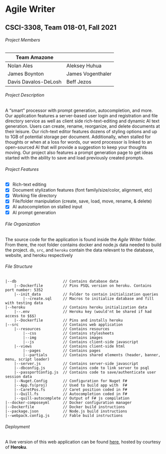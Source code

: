 # Agile Writer
## CSCI-3308, Team 018-01, Fall 2021
###### Project Members
| Team Amazone         |                      |
| -------------------- | -------------------- |
| Nolan Ales           | Aleksey Huhua        |
| James Boynton        | James Vogenthaler    |
| Davis Davalos-DeLosh | Beff Jezos           |
###### Project Description
A “smart” processor with prompt generation, autocompletion, and more. Our application features a server-based user login and registration and file directory service as well as client side rich-text-editing and dynamic AI text generation. Users can create, rename, reorganize, and delete documents at their leisure. Our rich-text editor features dozens of styling options and up to 1GB of potential storage per document. Additionally, when stalled for thoughts or when at a loss for words, our word processor is linked to an open-sourced AI that will provide a suggestion to keep your thoughts moving. Our project also features a prompt generation page to get ideas started with the ability to save and load previously created prompts.

###### Project Features
- [x] Rich-text editing
- [x] Document stylization features (font family/size/color, alignment, etc)
- [x] Working file directory
- [x] File/folder manipulation (create, save, load, move, rename, & delete)
- [x] AI autocompletion on stalled input
- [x] AI prompt generation

###### File Organization
The source code for the application is found inside the *Agile Writer* folder. From there, the root folder contains docker and node.js data needed to build the project. `db`, `src`, and `heroku` contain the data relevant to the database, website, and heroku respectively

###### File Structure
```
|--db                     // Contains database data
    |--Dockerfile         // Pins PSQL version on heroku. Contains port number: 5352
    |--init_data          // Folder to contain initialization queries
        |--create.sql     // Macros to initialize database and fill with testing data
|--heroku                 // Contains heroku initialization data
    |--.env               // Heroku key (would'nt be shared if had access to $$$)
    |--Dockerfile         // Pins and installs heroku
|--src                    // Contains web application
    |--resources          // Contains resources
        |--css            // Contains stylesheets
        |--img            // Contains images
        |--js             // Contains client-side javascript
    |--views              // Contains client-side html
        |--pages          // Contains pages
        |--partials       // Contains shared elements (header, banner, menu, script loader)
    |--server.js          // Contains server-side javascript
    |--dbconfig.js        // Contains code to link server to psql
    |--passportConfig.js  // Contains code to save/authenticate user session data
    |--Nuget.Config       // Configuration for Nuget F#
    |--App.fs(proj)       // Used to build app with  F#
    |--CaretPos.fs        // Caret position coded in F#
    |--Quill.fs           // Autocompletion coded in F#
    |--quill-autocomplete // Output of F# js compilation
|--docker-composeyml      // Docker configuration manager
|--Dockerfile             // Docker build instructions
|--package.json           // Node.js build instructions
|--webpack.config.js      // Fable build instructions
```

###### Deployment
A live version of this web application can be found [here](https://csci3308-018.herokuapp.com/Login), hosted by courtesy of **Heroku**.